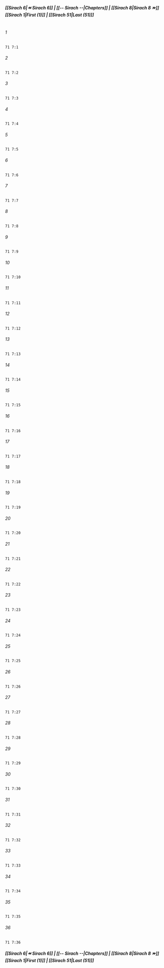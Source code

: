 
##### **[[Sirach 6|⏪ Sirach 6]] | [[-- Sirach --|Chapters]] | [[Sirach 8|Sirach 8 ⏩]]**<br>**[[Sirach 1|First (1)]] | [[Sirach 51|Last (51)]]**<br><br>

###### 1
``` verse
71 7:1
```
###### 2
``` verse
71 7:2
```
###### 3
``` verse
71 7:3
```
###### 4
``` verse
71 7:4
```
###### 5
``` verse
71 7:5
```
###### 6
``` verse
71 7:6
```
###### 7
``` verse
71 7:7
```
###### 8
``` verse
71 7:8
```
###### 9
``` verse
71 7:9
```
###### 10
``` verse
71 7:10
```
###### 11
``` verse
71 7:11
```
###### 12
``` verse
71 7:12
```
###### 13
``` verse
71 7:13
```
###### 14
``` verse
71 7:14
```
###### 15
``` verse
71 7:15
```
###### 16
``` verse
71 7:16
```
###### 17
``` verse
71 7:17
```
###### 18
``` verse
71 7:18
```
###### 19
``` verse
71 7:19
```
###### 20
``` verse
71 7:20
```
###### 21
``` verse
71 7:21
```
###### 22
``` verse
71 7:22
```
###### 23
``` verse
71 7:23
```
###### 24
``` verse
71 7:24
```
###### 25
``` verse
71 7:25
```
###### 26
``` verse
71 7:26
```
###### 27
``` verse
71 7:27
```
###### 28
``` verse
71 7:28
```
###### 29
``` verse
71 7:29
```
###### 30
``` verse
71 7:30
```
###### 31
``` verse
71 7:31
```
###### 32
``` verse
71 7:32
```
###### 33
``` verse
71 7:33
```
###### 34
``` verse
71 7:34
```
###### 35
``` verse
71 7:35
```
###### 36
``` verse
71 7:36
```

##### **[[Sirach 6|⏪ Sirach 6]] | [[-- Sirach --|Chapters]] | [[Sirach 8|Sirach 8 ⏩]]**<br>**[[Sirach 1|First (1)]] | [[Sirach 51|Last (51)]]**
